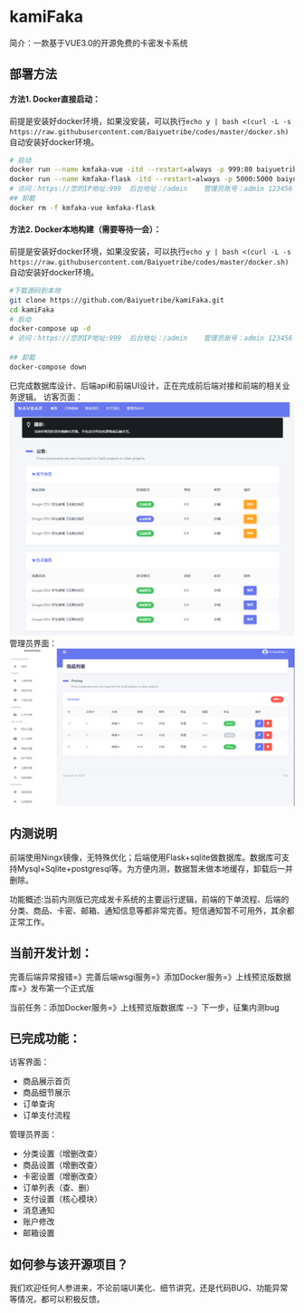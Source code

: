 # kamiFaka
简介：一款基于VUE3.0的开源免费的卡密发卡系统

## 部署方法

#### 方法1. Docker直接启动：
前提是安装好docker环境，如果没安装，可以执行`echo y | bash <(curl -L -s https://raw.githubusercontent.com/Baiyuetribe/codes/master/docker.sh)`自动安装好docker环境。
```bash
# 启动
docker run --name kmfaka-vue -itd --restart=always -p 999:80 baiyuetribe/kamifaka:vue
docker run --name kmfaka-flask -itd --restart=always -p 5000:5000 baiyuetribe/kamifaka:flask
# 访问：https://您的IP地址:999  后台地址：/admin    管理员账号：admin 123456
## 卸载
docker rm -f kmfaka-vue kmfaka-flask
```

#### 方法2. Docker本地构建（需要等待一会）：
前提是安装好docker环境，如果没安装，可以执行`echo y | bash <(curl -L -s https://raw.githubusercontent.com/Baiyuetribe/codes/master/docker.sh)`自动安装好docker环境。
```bash
#下载源码到本地
git clone https://github.com/Baiyuetribe/kamiFaka.git
cd kamiFaka
# 启动
docker-compose up -d
# 访问：https://您的IP地址:999  后台地址：/admin    管理员账号：admin 123456

## 卸载
docker-compose down
```

已完成数据库设计、后端api和前端UI设计，正在完成前后端对接和前端的相关业务逻辑。
访客页面：
![](home.png)
管理员界面：
![](dashboard.png)


## 内测说明
前端使用Ningx镜像，无特殊优化；后端使用Flask+sqlite做数据库。数据库可支持Mysql+Sqlite+postgresql等。为方便内测，数据暂未做本地缓存，卸载后一并删除。

功能概述:当前内测版已完成发卡系统的主要运行逻辑，前端的下单流程、后端的分类、商品、卡密、邮箱、通知信息等都非常完善。短信通知暂不可用外，其余都正常工作。

## 当前开发计划：
完善后端异常报错=》完善后端wsgi服务=》添加Docker服务=》上线预览版数据库=》发布第一个正式版

当前任务：添加Docker服务=》上线预览版数据库 --》下一步，征集内测bug



## 已完成功能：
访客界面：
- 商品展示首页
- 商品细节展示
- 订单查询
- 订单支付流程


管理员界面：
- 分类设置（增删改查）
- 商品设置（增删改查）
- 卡密设置（增删改查）
- 订单列表（查、删）
- 支付设置（核心模块）
- 消息通知
- 账户修改
- 邮箱设置


## 如何参与该开源项目？

我们欢迎任何人参进来，不论前端UI美化、细节讲究，还是代码BUG、功能异常等情况，都可以积极反馈。